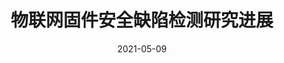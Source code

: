 ---
title: "物联网固件安全缺陷检测研究进展"
collection: publications
category: manuscripts
permalink: /publication/2021-05-09-jcs-1
excerpt: ''
date: 2021-05-09
venue: '信息安全学报'
# slidesurl: 'http://academicpages.github.io/files/slides2.pdf'
paperurl: 'https://jcs.iie.ac.cn/ch/reader/view_abstract.aspx?file_no=20210309&flag=1'
citation: '张弛, 司徒凌云, 王林章. 物联网固件安全缺陷检测研究进展[J]. 信息安全学报,2021,6(03):141-158.'
---